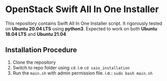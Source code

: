 # OpenStack Swift All In One Installer

This repository contains Swift All In One Installer script. It rigorously tested on **Ubuntu 20.04 LTS** using **python3**. Expected to work on both **Ubuntu 18.04 LTS** and **Ubuntu 21.04**

## Installation Procedure
1. Clone the repository
2. Switch to repo folder using `cd`. i.e `cd saio_installation`
3. Run the `main.sh` with admin permission file. i.e.: `sudo bash main.sh`
